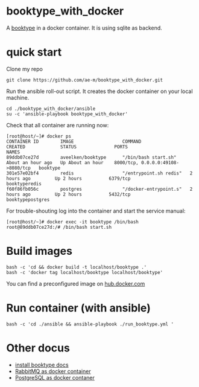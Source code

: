 # booktype_with_docker
A [booktype](https://www.sourcefabric.org/en/booktype/) in a docker container. It is using sqlite as backend.

# quick start #

Clone my repo
```
git clone https://github.com/ae-m/booktype_with_docker.git
```
Run the ansible roll-out script. It creates the docker container on your local machine.
```
cd ./booktype_with_docker/ansible
su -c 'ansible-playbook booktype_with_docker'
```
Check that all container are running now:
```
[root@host/~]# docker ps
CONTAINER ID        IMAGE                  COMMAND                  CREATED             STATUS              PORTS                               NAMES
89ddb07ce27d        aveelken/booktype	   "/bin/bash start.sh"     About an hour ago   Up About an hour    8000/tcp, 0.0.0.0:49108->8080/tcp   booktype
301e57e02bf4        redis                  "/entrypoint.sh redis"   2 hours ago         Up 2 hours          6379/tcp                            booktyperedis
f60f86fb056c        postgres               "/docker-entrypoint.s"   2 hours ago         Up 2 hours          5432/tcp                            booktypepostgres
```
For trouble-shouting log into the container and start the service manual:
```
[root@host/~]# docker exec -it booktype /bin/bash
root@89ddb07ce27d:/# /bin/bash start.sh

```

# Build images #

```
bash -c 'cd && docker build -t localhost/booktype .'
bash -c 'docker tag localhost/booktype localhost/booktype'
```

You can find a preconfigured image on [hub.docker.com]([https://hub.docker.com/r/aveelken/booktype/)

# Run container (with ansible) #

```
bash -c 'cd ./ansible && ansible-playbook ./run_booktype.yml '
```

# Other docus #

* [install booktype docs](http://sourcefabric.booktype.pro/booktype-20-for-authors-and-publishers/installation-on-gnulinux/)
* [RabbitMQ as docker container](https://hub.docker.com/_/rabbitmq/)
* [PostgreSQL as docker contaner](https://hub.docker.com/_/postgres/)
